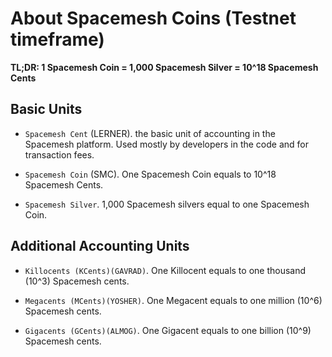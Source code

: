 # About Spacemesh Coins (Testnet timeframe)

**TL;DR: 1 Spacemesh Coin = 1,000 Spacemesh Silver = 10^18 Spacemesh Cents**


## Basic Units
- `Spacemesh Cent` (LERNER). the basic unit of accounting in the Spacemesh platform. Used mostly by developers in the code and for transaction fees.

- `Spacemesh Coin` (SMC). One Spacemesh Coin equals to 10^18 Spacemesh Cents.

- `Spacemesh Silver`. 1,000 Spacemesh silvers equal to one Spacemesh Coin.

## Additional Accounting Units
- `Killocents (KCents)(GAVRAD)`. One Killocent equals to one thousand (10^3) Spacemesh cents.

- `Megacents (MCents)(YOSHER)`. One Megacent equals to one million (10^6) Spacemesh cents.

- `Gigacents (GCents)(ALMOG)`. One Gigacent equals to one billion (10^9) Spacemesh cents.
